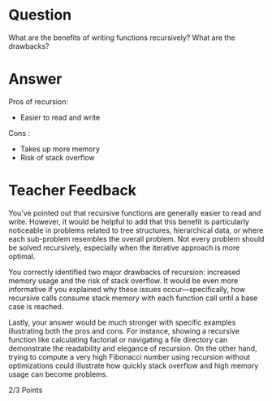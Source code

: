 # Question

What are the benefits of writing functions recursively? What are the drawbacks?

# Answer
Pros of recursion: 
- Easier to read and write 

Cons :
- Takes up more memory 
- Risk of stack overflow 

# Teacher Feedback
You’ve pointed out that recursive functions are generally easier to read and write. However, it would be helpful to add that this benefit is particularly noticeable in problems related to tree structures, hierarchical data, or where each sub-problem resembles the overall problem. Not every problem should be solved recursively, especially when the iterative approach is more optimal.

You correctly identified two major drawbacks of recursion: increased memory usage and the risk of stack overflow. It would be even more informative if you explained why these issues occur—specifically, how recursive calls consume stack memory with each function call until a base case is reached.

Lastly, your answer would be much stronger with specific examples illustrating both the pros and cons. For instance, showing a recursive function like calculating factorial or navigating a file directory can demonstrate the readability and elegance of recursion. On the other hand, trying to compute a very high Fibonacci number using recursion without optimizations could illustrate how quickly stack overflow and high memory usage can become problems.

2/3 Points